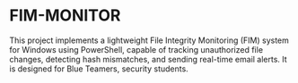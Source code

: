 # FIM-MONITOR
This project implements a lightweight File Integrity Monitoring (FIM) system for Windows using PowerShell, capable of tracking unauthorized file changes, detecting hash mismatches, and sending real-time email alerts.  It is designed for Blue Teamers, security students.
